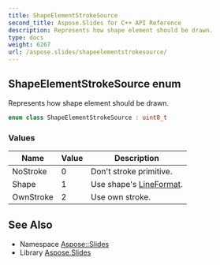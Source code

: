 ```yaml
---
title: ShapeElementStrokeSource
second_title: Aspose.Slides for C++ API Reference
description: Represents how shape element should be drawn.
type: docs
weight: 6267
url: /aspose.slides/shapeelementstrokesource/
---
```

## ShapeElementStrokeSource enum


Represents how shape element should be drawn.

```cpp
enum class ShapeElementStrokeSource : uint8_t
```

### Values

| Name | Value | Description |
| --- | --- | --- |
| NoStroke | 0 | Don't stroke primitive. |
| Shape | 1 | Use shape's [LineFormat](../lineformat/). |
| OwnStroke | 2 | Use own stroke. |

## See Also

* Namespace [Aspose::Slides](../)
* Library [Aspose.Slides](../../)